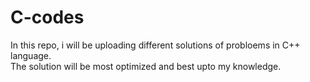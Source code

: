 # C-codes
In this repo, i will be uploading different solutions of probloems in C++ language.
<br>
The solution will be most optimized and best upto my knowledge.
